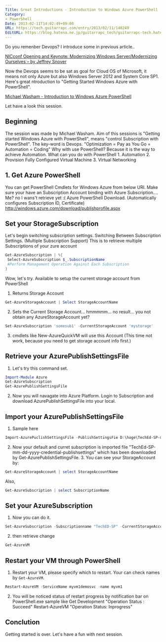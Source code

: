 ```yaml
---
Title: Great Introductions - Introduction to Windows Azure PowerShell
Category:
- PowerShell
Date: 2013-02-11T14:02:49+09:00
URL: https://tech.guitarrapc.com/entry/2013/02/11/140249
EditURL: https://blog.hatena.ne.jp/guitarrapc_tech/guitarrapc-tech.hatenablog.com/atom/entry/6802418398340412329
---
```


<!-- textlint-disable -->

Do you remenber Devops? I introduce some in previous article..

[NICconf Opening and Keynote: Modernizing Windows Server/Modernizing Ourselves – by Jeffrey Snover](http://guitarrapc.wordpress.com/2013/02/11/nicconf-opening-and-keynote-modernizing-windows-servermodernizing-ourselves-by-jeffrey-snover/)

Now the Devops seems to be sat as goal for Cloud OS of Microsoft, it means not only Azure but also Windows Server 2012 and System Core SP1. Here's great ntroduction to "Getting Started Windows Azure with PowerShell".

[Michael Washam - Introduction to Windows Azure PowerShell](http://www.youtube.com/watch?v=bo148ARBK0o&amp;feature=youtu.be)

Let have a look this session.

## Beginning

The session was made by Michael Washam. Aim of this sessions is "Getting started Windows Azure with PowerShell", means "control Subscription with PowerShell". The key-word is Devops.
"Optimization = Pay as You Go = Automation = Coding"
Why with use PowerShell? Because it is the way to achieve Automation.
What can you do with PowerShell 1. Automation 2. Provision Fully Configured Virtual Machine 3. Virtual Networking
## 1. Get Azure PowerShell
You can get PowerShell Cmdlets for Windows Azure from below URI. Make sure your have an Subscription Account binding with Azure Subscription.... Me? no I wans't retrieve yet :(
Azure PowerShell Download. (Automatically configures Subscription ID, Certificate) http://windows.azure.com/download/publishprofile.aspx
## Set your StorageSubscription
Let's begin switching subscription settings.
Switching Between Subscription Settings. (Multiple Subscription Support)
This is to retrieve multiple Subscriptions of your zure account

```ps1
Get-AzureSubscription | %{
 Select-AzureSubscription $_.SubscriptionName
 #Perform Management Operation Against Each Subscription
}
```

Wow, let's try.
Available to setup the current storage account from PowerShell
1. Returns Storage Account

```ps1
Get-AzureStorageAccount | Select StorageAccountName
```

2. Sets the Current Storage Account... hmmmmm... no result... you not obtain any AzureStorageAccount yet?

```ps1
Set-AzureSubscription 'somesub1' -CurrentStorageAccount 'mystorage'
```

3. cmdlets like New-AzureQuickVM will use this Account (This time not work, because you need to get storage account info first.)
## Retrieve your AzurePublishSettingsFile
1. Let's try this command set.

```ps1
Import-Module Azure
Get-AzureSubscription
Get-AzurePublishSettingsFile
```

2. Now you will navagate into Azure Platform. Login to Subscription and download AzurePublishSettingsFile into your local.
## Import your AzurePublishSettingsFile
1. Sample here

```ps1
Import-AzurePuclishSettingsFile -PublishSettingsFie D:\hoge\TechEd-SP-mm-dd-yyyy-credential-publishsettings
```

2. Now your default and curret subscription is imported file "TechEd-SP-mm-dd-yyyy-credential-publishsettings" which has been downloaded by Get-AzurePublishSettingsFile. 3. You can see your StorageAccount by:

```ps1
Get-AzureStorageAccount | select StorageAccountName
```

Also,

```ps1
Get-AzureSubscription | select SubscriptionName
```

## Set your AzureSubscription
1. Now you can do it.

```ps1
Set-AzureSubscription -Subscriptionname "TechED-SP" -CurrentStorageAccount mydemoStoragea1
```

2. then retrieve change

```ps1
Get-AzureVM
```

## Restart your VM through PowerShell
1. Restart your VM, please specify which to restart. Your can check names by `Get-AzureVM`.

```ps1
Restart-AzureVM -ServiceName myvm1demosvc -name myvm1
```

2. You will be noticed status of restart progress by notification bar on PowerShell.exe sample like
Get Development "Operation Status : Succeed" Restart-AzureVM "Operation Status: Inprogress"
## Conclution
Getting started is over. Let's have a fun with next session.

<!-- textlint-enable -->

